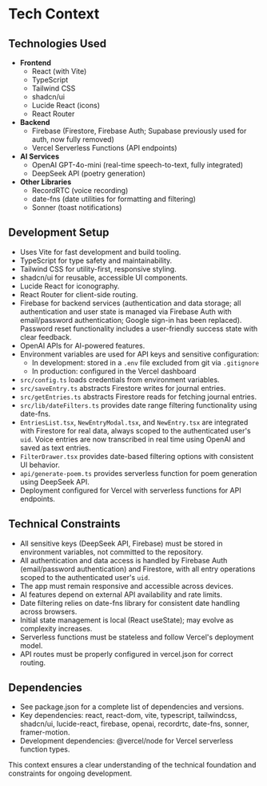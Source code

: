 # Tech Context

## Technologies Used

- **Frontend**
  - React (with Vite)
  - TypeScript
  - Tailwind CSS
  - shadcn/ui
  - Lucide React (icons)
  - React Router
- **Backend**
  - Firebase (Firestore, Firebase Auth; Supabase previously used for auth, now fully removed)
  - Vercel Serverless Functions (API endpoints)
- **AI Services**
  - OpenAI GPT-4o-mini (real-time speech-to-text, fully integrated)
  - DeepSeek API (poetry generation)
- **Other Libraries**
  - RecordRTC (voice recording)
  - date-fns (date utilities for formatting and filtering)
  - Sonner (toast notifications)

## Development Setup

- Uses Vite for fast development and build tooling.
- TypeScript for type safety and maintainability.
- Tailwind CSS for utility-first, responsive styling.
- shadcn/ui for reusable, accessible UI components.
- Lucide React for iconography.
- React Router for client-side routing.
- Firebase for backend services (authentication and data storage; all authentication and user state is managed via Firebase Auth with email/password authentication; Google sign-in has been replaced). Password reset functionality includes a user-friendly success state with clear feedback.
- OpenAI APIs for AI-powered features.
- Environment variables are used for API keys and sensitive configuration:
  - In development: stored in a `.env` file excluded from git via `.gitignore`
  - In production: configured in the Vercel dashboard
- `src/config.ts` loads credentials from environment variables.
- `src/saveEntry.ts` abstracts Firestore writes for journal entries.
- `src/getEntries.ts` abstracts Firestore reads for fetching journal entries.
- `src/lib/dateFilters.ts` provides date range filtering functionality using date-fns.
- `EntriesList.tsx`, `NewEntryModal.tsx`, and `NewEntry.tsx` are integrated with Firestore for real data, always scoped to the authenticated user's `uid`. Voice entries are now transcribed in real time using OpenAI and saved as text entries.
- `FilterDrawer.tsx` provides date-based filtering options with consistent UI behavior.
- `api/generate-poem.ts` provides serverless function for poem generation using DeepSeek API.
- Deployment configured for Vercel with serverless functions for API endpoints.

## Technical Constraints

- All sensitive keys (DeepSeek API, Firebase) must be stored in environment variables, not committed to the repository.
- All authentication and data access is handled by Firebase Auth (email/password authentication) and Firestore, with all entry operations scoped to the authenticated user's `uid`.
- The app must remain responsive and accessible across devices.
- AI features depend on external API availability and rate limits.
- Date filtering relies on date-fns library for consistent date handling across browsers.
- Initial state management is local (React useState); may evolve as complexity increases.
- Serverless functions must be stateless and follow Vercel's deployment model.
- API routes must be properly configured in vercel.json for correct routing.

## Dependencies

- See package.json for a complete list of dependencies and versions.
- Key dependencies: react, react-dom, vite, typescript, tailwindcss, shadcn/ui, lucide-react, firebase, openai, recordrtc, date-fns, sonner, framer-motion.
- Development dependencies: @vercel/node for Vercel serverless function types.

This context ensures a clear understanding of the technical foundation and constraints for ongoing development.
